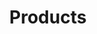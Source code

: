 ---
type: "module"
title: "Products"
description: "Learn about Exoscale Products, their features, and how to use them effectively."
banner: "images/exoscale-icon.png"
weight: 3
tags: [exoscale, databases, storage, networking]
level: "beginner"
categories: [exoscale,kubernetes]
---